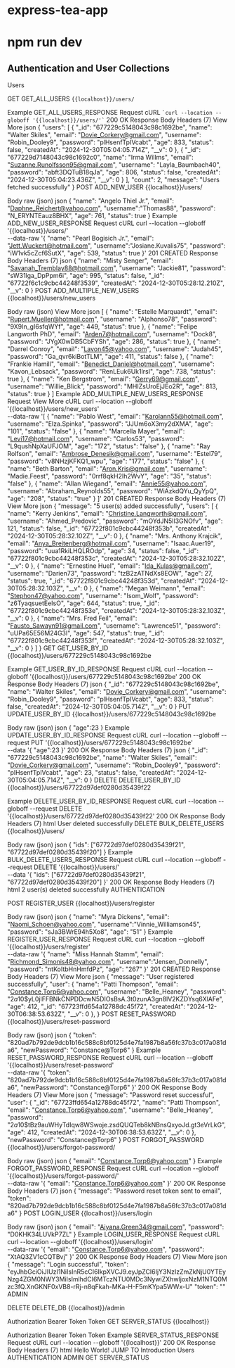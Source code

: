 # express-tea-app

# npm run dev

## Authentication and User Collections

Users

GET
GET_ALL_USERS
`{{localhost}}/users/`

Example
GET_ALL_USERS_RESPONSE
Request
cURL
`` `curl --location --globoff '{{localhost}}/users/'` ``
200 OK
Response
Body
Headers (7)
View More
json
{
"users": [
{
"_id": "677229c5148043c98c1692be",
"name": "Walter Skiles",
"email": "Dovie_Corkery@gmail.com",
"username": "Robin_Dooley9",
"password": "plHsenfTpIVcabt",
"age": 833,
"status": false,
"createdAt": "2024-12-30T05:04:05.714Z",
"__v": 0
},
{
"_id": "677229d7148043c98c1692c0",
"name": "Irma Willms",
"email": "Suzanne.Runolfsson95@gmail.com",
"username": "Layla_Baumbach40",
"password": "abft3DQTuB18qJa",
"age": 806,
"status": false,
"createdAt": "2024-12-30T05:04:23.436Z",
"__v": 0
}
],
"count": 2,
"message": "Users fetched successfully"
}
POST
ADD_NEW_USER
{{localhost}}/users/

Body
raw (json)
json
{
"name": "Angelo Thiel Jr.",
"email": "Daphne_Reichert@yahoo.com",
"username":"Thomas88",
"password": "N_ERYNTEauz8BHX",
"age": 761,
"status": true
}
Example
ADD_NEW_USER_RESPONSE
Request
cURL
curl --location --globoff '{{localhost}}/users/' \
--data-raw '{
"name": "Pearl Bogisich Jr.",
"email": "Jett.Wuckert@hotmail.com",
"username":"Josiane.Kuvalis75",
"password": "iW1vk5cZcf6SutX",
"age": 539,
"status": true
}'
201 CREATED
Response
Body
Headers (7)
json
{
"name": "Misty Senger",
"email": "Savanah_Tremblay88@hotmail.com",
"username": "Jackie81",
"password": "sW31lga_DpPpm6i",
"age": 995,
"status": false,
"_id": "67722f6c1c9cbc44248f3539",
"createdAt": "2024-12-30T05:28:12.210Z",
"__v": 0
}
POST
ADD_MULTIPLE_NEW_USERS
{{localhost}}/users/new_users

Body
raw (json)
View More
json
[
{
"name": "Estelle Marquardt",
"email": "Rupert.Mueller@hotmail.com",
"username": "Alphonso78",
"password": "9X9In_gI6sfqWYf",
"age": 449,
"status": true
},
{
"name": "Felipe Langworth PhD",
"email": "Arden7@hotmail.com",
"username": "Dock8",
"password": "JYgX0wDB5CbFYSh",
"age": 286,
"status": true
},
{
"name": "Darrel Conroy",
"email": "Lavon45@yahoo.com",
"username": "Judah45",
"password": "Ga_qvr6kiBotTLM",
"age": 411,
"status": false
},
{
"name": "Frankie Hamill",
"email": "Benedict_Daniel@hotmail.com",
"username": "Kavon_Lebsack",
"password": "RenLEuk6Uk1lrsI",
"age": 738,
"status": true
},
{
"name": "Ken Bergstrom",
"email": "Gerry69@gmail.com",
"username": "Willie_Blick",
"password": "MHIZsUroEjJEo2R",
"age": 813,
"status": true
}
]
Example
ADD_MULTIPLE_NEW_USERS_RESPONSE
Request
View More
cURL
curl --location --globoff '{{localhost}}/users/new_users' \
--data-raw '[
{
"name": "Pablo West",
"email": "Karolann55@hotmail.com",
"username": "Elza.Spinka",
"password": "JJUm6oX3my2dXMA",
"age": "101",
"status": "false"
},
{
"name": "Marcella Mayer",
"email": "Levi17@hotmail.com",
"username": "Carlos53",
"password": "L9qushNpXaUFJOM",
"age": "172",
"status": "false"
},
{
"name": "Ray Rolfson",
"email": "Ambrose_Denesik@gmail.com",
"username": "Estel79",
"password": "v8NHzjKFKQ1_wpu",
"age": "177",
"status": "false"
},
{
"name": "Beth Barton",
"email": "Aron.Kris@gmail.com",
"username": "Madie.Feest",
"password": "0rrf8qkH2Ih2WvY",
"age": "35",
"status": "false"
},
{
"name": "Allan Wiegand",
"email": "Annie55@yahoo.com",
"username": "Abraham_Reynolds55",
"password": "WiAzkdQYu_QyYpQ",
"age": "208",
"status": "true"
}
]'
201 CREATED
Response
Body
Headers (7)
View More
json
{
"message": "5 user(s) added successfully",
"users": [
{
"name": "Kerry Jenkins",
"email": "Christine.Langworth@gmail.com",
"username": "Ahmed_Predovic",
"password": "mOYdJN5Il3GNOfv",
"age": 121,
"status": false,
"_id": "67722f801c9cbc44248f353b",
"createdAt": "2024-12-30T05:28:32.102Z",
"__v": 0
},
{
"name": "Mrs. Anthony Krajcik",
"email": "Anya_Breitenberg@hotmail.com",
"username": "Isaac.Auer19",
"password": "uua1RkiLHQLROdp",
"age": 34,
"status": false,
"_id": "67722f801c9cbc44248f353c",
"createdAt": "2024-12-30T05:28:32.102Z",
"__v": 0
},
{
"name": "Ernestine Huel",
"email": "Ida_Kulas@gmail.com",
"username": "Darien73",
"password": "tzB2zATNdXs8EOW",
"age": 27,
"status": true,
"_id": "67722f801c9cbc44248f353d",
"createdAt": "2024-12-30T05:28:32.103Z",
"__v": 0
},
{
"name": "Megan Weimann",
"email": "Stephon47@yahoo.com",
"username": "Isom_Wolf",
"password": "z6TyaqsuetEeIsO",
"age": 644,
"status": true,
"_id": "67722f801c9cbc44248f353e",
"createdAt": "2024-12-30T05:28:32.103Z",
"__v": 0
},
{
"name": "Mrs. Fred Feil",
"email": "Fausto_Sawayn91@gmail.com",
"username": "Lawrence51",
"password": "uUPa65E56M24G3l",
"age": 547,
"status": true,
"_id": "67722f801c9cbc44248f353f",
"createdAt": "2024-12-30T05:28:32.103Z",
"__v": 0
}
]
}
GET
GET_USER_BY_ID
{{localhost}}/users/677229c5148043c98c1692be

Example
GET_USER_BY_ID_RESPONSE
Request
cURL
curl --location --globoff '{{localhost}}/users/677229c5148043c98c1692be'
200 OK
Response
Body
Headers (7)
json
{
"\_id": "677229c5148043c98c1692be",
"name": "Walter Skiles",
"email": "Dovie_Corkery@gmail.com",
"username": "Robin_Dooley9",
"password": "plHsenfTpIVcabt",
"age": 833,
"status": false,
"createdAt": "2024-12-30T05:04:05.714Z",
"\_\_v": 0
}
PUT
UPDATE_USER_BY_ID
{{localhost}}/users/677229c5148043c98c1692be

Body
raw (json)
json
{
"age":23
}
Example
UPDATE_USER_BY_ID_RESPONSE
Request
cURL
curl --location --globoff --request PUT '{{localhost}}/users/677229c5148043c98c1692be' \
--data '{
"age":23
}'
200 OK
Response
Body
Headers (7)
json
{
"\_id": "677229c5148043c98c1692be",
"name": "Walter Skiles",
"email": "Dovie_Corkery@gmail.com",
"username": "Robin_Dooley9",
"password": "plHsenfTpIVcabt",
"age": 23,
"status": false,
"createdAt": "2024-12-30T05:04:05.714Z",
"\_\_v": 0
}
DELETE
DELETE_USER_BY_ID
{{localhost}}/users/67722d97def0280d35439f22

Example
DELETE_USER_BY_ID_RESPONSE
Request
cURL
curl --location --globoff --request DELETE '{{localhost}}/users/67722d97def0280d35439f22'
200 OK
Response
Body
Headers (7)
html
User deleted successfully
DELETE
BULK_DELETE_USERS
{{localhost}}/users/

Body
raw (json)
json
{
"ids": ["67722d97def0280d35439f21", "67722d97def0280d35439f20"]
}
Example
BULK_DELETE_USERS_RESPONSE
Request
cURL
curl --location --globoff --request DELETE '{{localhost}}/users/' \
--data '{
"ids": ["67722d97def0280d35439f21", "67722d97def0280d35439f20"]
}'
200 OK
Response
Body
Headers (7)
html
2 user(s) deleted successfully
AUTHENTICATION

POST
REGISTER_USER
{{localhost}}/users/register

Body
raw (json)
json
{
"name": "Myra Dickens",
"email": "Naomi_Schoen@yahoo.com",
"username":"Vinnie_Williamson45",
"password": "sJa3BWrE94h5Xo8",
"age": "51"
}
Example
REGISTER_USER_RESPONSE
Request
cURL
curl --location --globoff '{{localhost}}/users/register' \
--data-raw '{
"name": "Miss Hannah Stamm",
"email": "Richmond_Simonis48@yahoo.com",
"username":"Jensen_Donnelly",
"password": "ntKoItbHnHmfdPz",
"age": "267"
}'
201 CREATED
Response
Body
Headers (7)
View More
json
{
"message": "User registered successfully",
"user": {
"name": "Patti Thompson",
"email": "Constance.Torp6@yahoo.com",
"username": "Belle_Heaney",
"password": "$2a$10$yL0jlFFBNkCNPDDcwN5DIOsBsA.3t0zunA3gn8lV2KZDYsq6XlAFe",
"age": 412,
"\_id": "67723ffd654a12788dc45f72",
"createdAt": "2024-12-30T06:38:53.632Z",
"\_\_v": 0
},
}
POST
RESET_PASSWORD
{{localhost}}/users/reset-password

Body
raw (json)
json
{
"token": "820ad7b792de9dcb1b16c588c8bf0125d4e7fa1987b8a56fc37b3c017a081da6",
"newPassword": "Constance@Torp6"
}
Example
RESET_PASSWORD_RESPONSE
Request
cURL
curl --location --globoff '{{localhost}}/users/reset-password' \
--data-raw '{
"token": "820ad7b792de9dcb1b16c588c8bf0125d4e7fa1987b8a56fc37b3c017a081da6",
"newPassword": "Constance@Torp6"
}'
200 OK
Response
Body
Headers (7)
View More
json
{
"message": "Password reset successful",
"user": {
"\_id": "67723ffd654a12788dc45f72",
"name": "Patti Thompson",
"email": "Constance.Torp6@yahoo.com",
"username": "Belle_Heaney",
"password": "$2a$10$tBz9auWHyTdIqw8WSwoje.zsdQUQTeb8kNBnsQxyoJd.gt3eVrLkG",
"age": 412,
"createdAt": "2024-12-30T06:38:53.632Z",
"\_\_v": 0
},
"newPassword": "Constance@Torp6"
}
POST
FORGOT_PASSWORD
{{localhost}}/users/forgot-password/

Body
raw (json)
json
{
"email": "Constance.Torp6@yahoo.com"
}
Example
FORGOT_PASSWORD_RESPONSE
Request
cURL
curl --location --globoff '{{localhost}}/users/forgot-password/' \
--data-raw '{
"email": "Constance.Torp6@yahoo.com"
}'
200 OK
Response
Body
Headers (7)
json
{
"message": "Password reset token sent to email",
"token": "820ad7b792de9dcb1b16c588c8bf0125d4e7fa1987b8a56fc37b3c017a081da6"
}
POST
LOGIN_USER
{{localhost}}/users/login

Body
raw (json)
json
{
"email": "Aiyana.Green34@gmail.com",
"password": "D0KHK34LUVkP7ZL"
}
Example
LOGIN_USER_RESPONSE
Request
cURL
curl --location --globoff '{{localhost}}/users/login' \
--data-raw '{
"email": "Constance.Torp6@yahoo.com",
"password": "XtAQ3ZV1cCQTBvj"
}'
200 OK
Response
Body
Headers (7)
View More
json
{
"message": "Login successful",
"token": "eyJhbGciOiJIUzI1NiIsInR5cCI6IkpXVCJ9.eyJpZCI6IjY3NzIzZmZkNjU0YTEyNzg4ZGM0NWY3MiIsImlhdCI6MTczNTU0MDc3NywiZXhwIjoxNzM1NTQ0Mzc3fQ.XnGKNF0xVB8-rRj-n8qFkah-MKa-H-F5mKYpa5WWx-U"
"token": "<token>"
ADMIN

DELETE
DELETE_DB
{{localhost}}/admin

Authorization
Bearer Token
Token
GET
SERVER_STATUS
{{localhost}}

Authorization
Bearer Token
Token
<token>
Example
SERVER_STATUS_RESPONSE
Request
cURL
curl --location --globoff '{{localhost}}'
200 OK
Response
Body
Headers (7)
html
Hello World!
JUMP TO
Introduction
Users
AUTHENTICATION
ADMIN
GET
SERVER_STATUS
